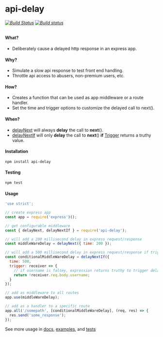 # api-delay
###### [![Build Status](https://travis-ci.org/kevinGodell/api-delay.svg?branch=master)](https://travis-ci.org/kevinGodell/api-delay) [![Build status](https://ci.appveyor.com/api/projects/status/1ca52luqybn9xm2t/branch/master?svg=true)](https://ci.appveyor.com/project/kevinGodell/api-delay/branch/master)
#### What?
- Deliberately cause a delayed http response in an express app.
#### Why?
- Simulate a slow api response to test front end handling.
- Throttle api access to abusers, non-premium users, etc.
#### How?
- Creates a function that can be used as app middleware or a route handler.
- Set the time and trigger options to customize the delayed call to next().
#### When?
- [delayNext](https://kevingodell.github.io/api-delay/module-api-delay.html#~delayNext) will always **delay** the call to **next**().
- [delayNextIf](https://kevingodell.github.io/api-delay/module-api-delay.html#~delayNextIf) will only **delay** the call to **next**() **if** [Trigger](https://kevingodell.github.io/api-delay/module-api-delay.html#~Trigger) returns a truthy value.
#### Installation
```
npm install api-delay
```
#### Testing
```
npm test
```
#### Usage
```javascript
'use strict';

// create express app
const app = require('express')();

// get configurable middleware
const { delayNext, delayNextIf } = require('api-delay');

// will add a 200 millisecond delay in express request/response
const middleWareDelay = delayNext({ time: 200 });

// will add a 500 millisecond delay in express request/response if trigger function returns truthy
const conditionalMiddleWareDelay = delayNextIf({
  time: 500,
  trigger: receiver => {
    // if username is falsey, expression returns truthy to trigger delay
    return !receiver.req.body.username;
  }
});

// add as middleware to all routes
app.use(middleWareDelay);

// add as a handler to a specific route
app.all('/somepath', [conditionalMiddleWareDelay], (req, res) => {
  res.send('some_response');
});
```
See more usage in [docs](https://kevingodell.github.io/api-delay/module-api-delay.html), [examples](https://github.com/kevinGodell/api-delay/tree/master/examples/), and [tests](https://github.com/kevinGodell/api-delay/tree/master/tests/)
